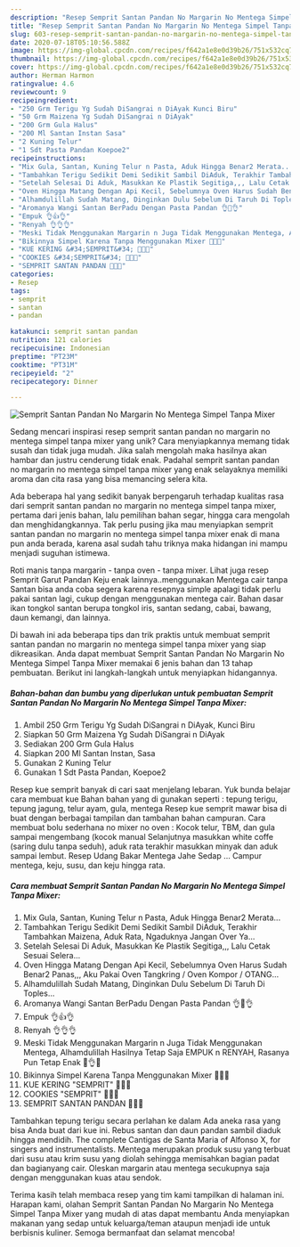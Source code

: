 ```yaml
---
description: "Resep Semprit Santan Pandan No Margarin No Mentega Simpel Tanpa Mixer Anti Gagal"
title: "Resep Semprit Santan Pandan No Margarin No Mentega Simpel Tanpa Mixer Anti Gagal"
slug: 603-resep-semprit-santan-pandan-no-margarin-no-mentega-simpel-tanpa-mixer-anti-gagal
date: 2020-07-18T05:10:56.588Z
image: https://img-global.cpcdn.com/recipes/f642a1e8e0d39b26/751x532cq70/semprit-santan-pandan-no-margarin-no-mentega-simpel-tanpa-mixer-foto-resep-utama.jpg
thumbnail: https://img-global.cpcdn.com/recipes/f642a1e8e0d39b26/751x532cq70/semprit-santan-pandan-no-margarin-no-mentega-simpel-tanpa-mixer-foto-resep-utama.jpg
cover: https://img-global.cpcdn.com/recipes/f642a1e8e0d39b26/751x532cq70/semprit-santan-pandan-no-margarin-no-mentega-simpel-tanpa-mixer-foto-resep-utama.jpg
author: Herman Harmon
ratingvalue: 4.6
reviewcount: 9
recipeingredient:
- "250 Grm Terigu Yg Sudah DiSangrai n DiAyak Kunci Biru"
- "50 Grm Maizena Yg Sudah DiSangrai n DiAyak"
- "200 Grm Gula Halus"
- "200 Ml Santan Instan Sasa"
- "2 Kuning Telur"
- "1 Sdt Pasta Pandan Koepoe2"
recipeinstructions:
- "Mix Gula, Santan, Kuning Telur n Pasta, Aduk Hingga Benar2 Merata..."
- "Tambahkan Terigu Sedikit Demi Sedikit Sambil DiAduk, Terakhir Tambahkan Maizena, Aduk Rata, Ngaduknya Jangan Over Ya..."
- "Setelah Selesai Di Aduk, Masukkan Ke Plastik Segitiga,,, Lalu Cetak Sesuai Selera..."
- "Oven Hingga Matang Dengan Api Kecil, Sebelumnya Oven Harus Sudah Benar2 Panas,,, Aku Pakai Oven Tangkring / Oven Kompor / OTANG..."
- "Alhamdulillah Sudah Matang, Dinginkan Dulu Sebelum Di Taruh Di Toples..."
- "Aromanya Wangi Santan BerPadu Dengan Pasta Pandan 👌🥥👌"
- "Empuk 👌👍👌"
- "Renyah 👌👌👌"
- "Meski Tidak Menggunakan Margarin n Juga Tidak Menggunakan Mentega, Alhamdulillah Hasilnya Tetap Saja EMPUK n RENYAH, Rasanya Pun Tetap Enak 🥥👌🥥"
- "Bikinnya Simpel Karena Tanpa Menggunakan Mixer 🥚🥥🥚"
- "KUE KERING &#34;SEMPRIT&#34; 🥚🥚🥚"
- "COOKIES &#34;SEMPRIT&#34; 🥥🥥🥥"
- "SEMPRIT SANTAN PANDAN 💚💚💚"
categories:
- Resep
tags:
- semprit
- santan
- pandan

katakunci: semprit santan pandan 
nutrition: 121 calories
recipecuisine: Indonesian
preptime: "PT23M"
cooktime: "PT31M"
recipeyield: "2"
recipecategory: Dinner

---
```



![Semprit Santan Pandan No Margarin No Mentega Simpel Tanpa Mixer](https://img-global.cpcdn.com/recipes/f642a1e8e0d39b26/751x532cq70/semprit-santan-pandan-no-margarin-no-mentega-simpel-tanpa-mixer-foto-resep-utama.jpg)

Sedang mencari inspirasi resep semprit santan pandan no margarin no mentega simpel tanpa mixer yang unik? Cara menyiapkannya memang tidak susah dan tidak juga mudah. Jika salah mengolah maka hasilnya akan hambar dan justru cenderung tidak enak. Padahal semprit santan pandan no margarin no mentega simpel tanpa mixer yang enak selayaknya memiliki aroma dan cita rasa yang bisa memancing selera kita.

Ada beberapa hal yang sedikit banyak berpengaruh terhadap kualitas rasa dari semprit santan pandan no margarin no mentega simpel tanpa mixer, pertama dari jenis bahan, lalu pemilihan bahan segar, hingga cara mengolah dan menghidangkannya. Tak perlu pusing jika mau menyiapkan semprit santan pandan no margarin no mentega simpel tanpa mixer enak di mana pun anda berada, karena asal sudah tahu triknya maka hidangan ini mampu menjadi suguhan istimewa.

Roti manis tanpa margarin - tanpa oven - tanpa mixer. Lihat juga resep Semprit Garut Pandan Keju enak lainnya..menggunakan Mentega cair tanpa Santan bisa anda coba segera karena resepnya simple apalagi tidak perlu pakai santan lagi, cukup dengan menggunakan mentega cair. Bahan dasar ikan tongkol santan berupa tongkol iris, santan sedang, cabai, bawang, daun kemangi, dan lainnya.


Di bawah ini ada beberapa tips dan trik praktis untuk membuat semprit santan pandan no margarin no mentega simpel tanpa mixer yang siap dikreasikan. Anda dapat membuat Semprit Santan Pandan No Margarin No Mentega Simpel Tanpa Mixer memakai 6 jenis bahan dan 13 tahap pembuatan. Berikut ini langkah-langkah untuk menyiapkan hidangannya.

<!--inarticleads1-->

##### Bahan-bahan dan bumbu yang diperlukan untuk pembuatan Semprit Santan Pandan No Margarin No Mentega Simpel Tanpa Mixer:

1. Ambil 250 Grm Terigu Yg Sudah DiSangrai n DiAyak, Kunci Biru
1. Siapkan 50 Grm Maizena Yg Sudah DiSangrai n DiAyak
1. Sediakan 200 Grm Gula Halus
1. Siapkan 200 Ml Santan Instan, Sasa
1. Gunakan 2 Kuning Telur
1. Gunakan 1 Sdt Pasta Pandan, Koepoe2


Resep kue semprit banyak di cari saat menjelang lebaran. Yuk bunda belajar cara membuat kue Bahan bahan yang di gunakan seperti : tepung terigu, tepung jagung, telur ayam, gula, mentega Resep kue semprit mawar bisa di buat dengan berbagai tampilan dan tambahan bahan campuran. Cara membuat bolu sederhana no mixer no oven : Kocok telur, TBM, dan gula sampai mengembang (kocok manual Selanjutnya masukkan white coffe (saring dulu tanpa seduh), aduk rata terakhir masukkan minyak dan aduk sampai lembut. Resep Udang Bakar Mentega Jahe Sedap … Campur mentega, keju, susu, dan keju hingga rata. 

<!--inarticleads2-->

##### Cara membuat Semprit Santan Pandan No Margarin No Mentega Simpel Tanpa Mixer:

1. Mix Gula, Santan, Kuning Telur n Pasta, Aduk Hingga Benar2 Merata...
1. Tambahkan Terigu Sedikit Demi Sedikit Sambil DiAduk, Terakhir Tambahkan Maizena, Aduk Rata, Ngaduknya Jangan Over Ya...
1. Setelah Selesai Di Aduk, Masukkan Ke Plastik Segitiga,,, Lalu Cetak Sesuai Selera...
1. Oven Hingga Matang Dengan Api Kecil, Sebelumnya Oven Harus Sudah Benar2 Panas,,, Aku Pakai Oven Tangkring / Oven Kompor / OTANG...
1. Alhamdulillah Sudah Matang, Dinginkan Dulu Sebelum Di Taruh Di Toples...
1. Aromanya Wangi Santan BerPadu Dengan Pasta Pandan 👌🥥👌
1. Empuk 👌👍👌
1. Renyah 👌👌👌
1. Meski Tidak Menggunakan Margarin n Juga Tidak Menggunakan Mentega, Alhamdulillah Hasilnya Tetap Saja EMPUK n RENYAH, Rasanya Pun Tetap Enak 🥥👌🥥
1. Bikinnya Simpel Karena Tanpa Menggunakan Mixer 🥚🥥🥚
1. KUE KERING &#34;SEMPRIT&#34; 🥚🥚🥚
1. COOKIES &#34;SEMPRIT&#34; 🥥🥥🥥
1. SEMPRIT SANTAN PANDAN 💚💚💚


Tambahkan tepung terigu secara perlahan ke dalam Ada aneka rasa yang bisa Anda buat dari kue ini. Rebus santan dan daun pandan sambil diaduk hingga mendidih. The complete Cantigas de Santa Maria of Alfonso X, for singers and instrumentalists. Mentega merupakan produk susu yang terbuat dari susu atau krim susu yang diolah sehingga memisahkan bagian padat dan bagianyang cair. Oleskan margarin atau mentega secukupnya saja dengan menggunakan kuas atau sendok. 

Terima kasih telah membaca resep yang tim kami tampilkan di halaman ini. Harapan kami, olahan Semprit Santan Pandan No Margarin No Mentega Simpel Tanpa Mixer yang mudah di atas dapat membantu Anda menyiapkan makanan yang sedap untuk keluarga/teman ataupun menjadi ide untuk berbisnis kuliner. Semoga bermanfaat dan selamat mencoba!
